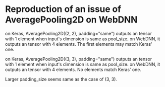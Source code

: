 # Reproduction of an issue of AveragePooling2D on WebDNN

on Keras, AveragePooling2D((2, 2), padding="same") outputs an tensor with 1 element when input's dimension is same as pool_size.
on WebDNN, it outputs an tensor with 4 elements. The first elements may match Keras' one.

on Keras, AveragePooling2D((3, 3), padding="same") outputs an tensor with 1 element when input's dimension is same as pool_size.
on WebDNN, it outputs an tensor with 4 elements. No elements match Keras' one.

Larger padding_size seems same as the case of (3, 3).
